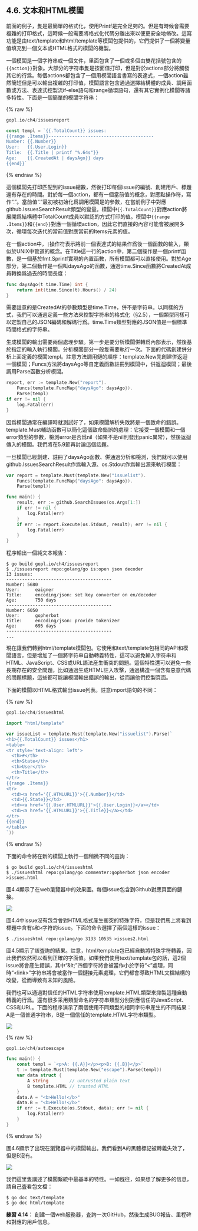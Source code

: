 ## 4.6. 文本和HTML模闆

前面的例子，隻是最簡單的格式化，使用Printf是完全足夠的。但是有時候會需要複雜的打印格式，這時候一般需要將格式化代碼分離出來以便更安全地脩改。這寫功能是由text/template和html/template等模闆包提供的，它們提供了一個將變量值填充到一個文本或HTML格式的模闆的機製。

一個模闆是一個字符串或一個文件，里面包含了一個或多個由雙花括號包含的`{{action}}`對象。大部分的字符串隻是按面值打印，但是對於actions部分將觸發其它的行爲。每個actions都包含了一個用模闆語言書寫的表達式，一個action雖然簡短但是可以輸出複雜的打印值，模闆語言包含通過選擇結構體的成員、調用函數或方法、表達式控製流if-else語句和range循環語句，還有其它實例化模闆等諸多特性。下面是一個簡單的模闆字符串：

{% raw %}

```Go
gopl.io/ch4/issuesreport

const templ = `{{.TotalCount}} issues:
{{range .Items}}----------------------------------------
Number: {{.Number}}
User:   {{.User.Login}}
Title:  {{.Title | printf "%.64s"}}
Age:    {{.CreatedAt | daysAgo}} days
{{end}}`
```

{% endraw %}

這個模闆先打印匹配到的issue總數，然後打印每個issue的編號、創建用戶、標題還有存在的時間。對於每一個action，都有一個當前值的概念，對應點操作符，寫作“.”。當前值“.”最初被初始化爲調用模闆是的參數，在當前例子中對應github.IssuesSearchResult類型的變量。模闆中`{{.TotalCount}}`對應action將展開爲結構體中TotalCount成員以默認的方式打印的值。模闆中`{{range .Items}}`和`{{end}}`對應一個循環action，因此它們直接的內容可能會被展開多次，循環每次迭代的當前值對應當前的Items元素的值。

在一個action中，`|`操作符表示將前一個表達式的結果作爲後一個函數的輸入，類似於UNIX中管道的概念。在Title這一行的action中，第二個操作是一個printf函數，是一個基於fmt.Sprintf實現的內置函數，所有模闆都可以直接使用。對於Age部分，第二個動作是一個叫daysAgo的函數，通過time.Since函數將CreatedAt成員轉換爲過去的時間長度：

```Go
func daysAgo(t time.Time) int {
	return int(time.Since(t).Hours() / 24)
}
```

需要註意的是CreatedAt的參數類型是time.Time，併不是字符串。以同樣的方式，我們可以通過定義一些方法來控製字符串的格式化（§2.5），一個類型同樣可以定製自己的JSON編碼和解碼行爲。time.Time類型對應的JSON值是一個標準時間格式的字符串。

生成模闆的輸出需要兩個處理步驟。第一步是要分析模闆併轉爲內部表示，然後基於指定的輸入執行模闆。分析模闆部分一般隻需要執行一次。下面的代碼創建併分析上面定義的模闆templ。註意方法調用鏈的順序：template.New先創建併返迴一個模闆；Funcs方法將daysAgo等自定義函數註冊到模闆中，併返迴模闆；最後調用Parse函數分析模闆。

```Go
report, err := template.New("report").
	Funcs(template.FuncMap{"daysAgo": daysAgo}).
	Parse(templ)
if err != nil {
	log.Fatal(err)
}
```

因爲模闆通常在編譯時就測試好了，如果模闆解析失敗將是一個致命的錯誤。template.Must輔助函數可以簡化這個致命錯誤的處理：它接受一個模闆和一個error類型的參數，檢測error是否爲nil（如果不是nil則發出panic異常），然後返迴傳入的模闆。我們將在5.9節再討論這個話題。

一旦模闆已經創建、註冊了daysAgo函數、併通過分析和檢測，我們就可以使用github.IssuesSearchResult作爲輸入源、os.Stdout作爲輸出源來執行模闆：

```Go
var report = template.Must(template.New("issuelist").
	Funcs(template.FuncMap{"daysAgo": daysAgo}).
	Parse(templ))

func main() {
	result, err := github.SearchIssues(os.Args[1:])
	if err != nil {
		log.Fatal(err)
	}
	if err := report.Execute(os.Stdout, result); err != nil {
		log.Fatal(err)
	}
}
```

程序輸出一個純文本報告：

```
$ go build gopl.io/ch4/issuesreport
$ ./issuesreport repo:golang/go is:open json decoder
13 issues:
----------------------------------------
Number: 5680
User:      eaigner
Title:     encoding/json: set key converter on en/decoder
Age:       750 days
----------------------------------------
Number: 6050
User:      gopherbot
Title:     encoding/json: provide tokenizer
Age:       695 days
----------------------------------------
...
```

現在讓我們轉到html/template模闆包。它使用和text/template包相同的API和模闆語言，但是增加了一個將字符串自動轉義特性，這可以避免輸入字符串和HTML、JavaScript、CSS或URL語法産生衝突的問題。這個特性還可以避免一些長期存在的安全問題，比如通過生成HTML註入攻擊，通過構造一個含有惡意代碼的問題標題，這些都可能讓模闆輸出錯誤的輸出，從而讓他們控製頁面。

下面的模闆以HTML格式輸出issue列表。註意import語句的不同：

{% raw %}

```Go
gopl.io/ch4/issueshtml

import "html/template"

var issueList = template.Must(template.New("issuelist").Parse(`
<h1>{{.TotalCount}} issues</h1>
<table>
<tr style='text-align: left'>
  <th>#</th>
  <th>State</th>
  <th>User</th>
  <th>Title</th>
</tr>
{{range .Items}}
<tr>
  <td><a href='{{.HTMLURL}}'>{{.Number}}</td>
  <td>{{.State}}</td>
  <td><a href='{{.User.HTMLURL}}'>{{.User.Login}}</a></td>
  <td><a href='{{.HTMLURL}}'>{{.Title}}</a></td>
</tr>
{{end}}
</table>
`))
```

{% endraw %}

下面的命令將在新的模闆上執行一個稍微不同的査詢：

```
$ go build gopl.io/ch4/issueshtml
$ ./issueshtml repo:golang/go commenter:gopherbot json encoder >issues.html
```

圖4.4顯示了在web瀏覽器中的效果圖。每個issue包含到Github對應頁面的鏈接。

![](../images/ch4-04.png)

圖4.4中issue沒有包含會對HTML格式産生衝突的特殊字符，但是我們馬上將看到標題中含有`&`和`<`字符的issue。下面的命令選擇了兩個這樣的issue：

```
$ ./issueshtml repo:golang/go 3133 10535 >issues2.html
```

圖4.5顯示了該査詢的結果。註意，html/template包已經自動將特殊字符轉義，因此我們依然可以看到正確的字面值。如果我們使用text/template包的話，這2個issue將會産生錯誤，其中“&amp;lt;”四個字符將會被當作小於字符“<”處理，同時“&lt;link&gt;”字符串將會被當作一個鏈接元素處理，它們都會導致HTML文檔結構的改變，從而導致有未知的風險。

我們也可以通過對信任的HTML字符串使用template.HTML類型來抑製這種自動轉義的行爲。還有很多采用類型命名的字符串類型分别對應信任的JavaScript、CSS和URL。下面的程序演示了兩個使用不同類型的相同字符串産生的不同結果：A是一個普通字符串，B是一個信任的template.HTML字符串類型。

![](../images/ch4-05.png)

{% raw %}

```Go
gopl.io/ch4/autoescape

func main() {
	const templ = `<p>A: {{.A}}</p><p>B: {{.B}}</p>`
	t := template.Must(template.New("escape").Parse(templ))
	var data struct {
		A string        // untrusted plain text
		B template.HTML // trusted HTML
	}
	data.A = "<b>Hello!</b>"
	data.B = "<b>Hello!</b>"
	if err := t.Execute(os.Stdout, data); err != nil {
		log.Fatal(err)
	}
}
```

{% endraw %}

圖4.6顯示了出現在瀏覽器中的模闆輸出。我們看到A的黑體標記被轉義失效了，但是B沒有。

![](../images/ch4-06.png)

我們這里隻講述了模闆繫統中最基本的特性。一如旣往，如果想了解更多的信息，請自己査看包文檔：

```
$ go doc text/template
$ go doc html/template
```

**練習 4.14：** 創建一個web服務器，査詢一次GitHub，然後生成BUG報告、里程碑和對應的用戶信息。
